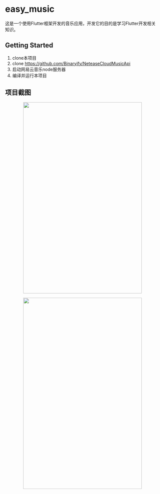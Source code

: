 # easy_music

这是一个使用Flutter框架开发的音乐应用，开发它的目的是学习Flutter开发相关知识。

## Getting Started

1. clone本项目
2. clone https://github.com/Binaryify/NeteaseCloudMusicApi
3. 启动网易云音乐node服务器
4. 编译并运行本项目

## 项目截图
<div align=center width="1000"><img src="https://github.com/HarrisonPeng/blogPic/blob/master/Home.gif" width="386" height="620" /></div>
<p align="首页"></p>
<div align=center width="1000"><img src="https://github.com/HarrisonPeng/blogPic/blob/master/Home.gif" width="386" height="620" /></div>
<p align="歌单"></p>
